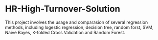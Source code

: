 # HR-High-Turnover-Solution

This project involves the usage and comparasion of several regression methods, including logestic regression, decision tree, random forst, SVM, Naive Bayes, K-folded Cross Validation and Random Forest.  
